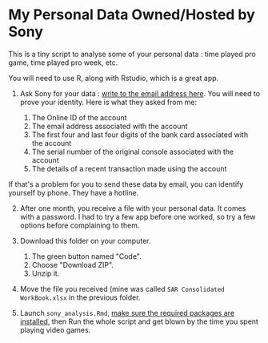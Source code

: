 # My Personal Data Owned/Hosted by Sony
This is a tiny script to analyse some of your personal data : time played pro game, time played pro week, etc.

You will need to use R, along with Rstudio, which is a great app.

1. Ask Sony for your data : [write to the email address here](https://www.playstation.com/en-gb/legal/careers-privacy-notice/). You will need to prove your identity. Here is what they asked from me:

    1. The Online ID of the account
    2. The email address associated with the account
    3. The first four and last four digits of the bank card associated with the account
    4. The serial number of the original console associated with the account
    5. The details of a recent transaction made using the account

If that's a problem for you to send these data by email, you can identify yourself by phone. They have a hotline.

2. After one month, you receive a file with your personal data. It comes with a password. I had to try a few app before one worked, so try a few options before complaining to them.
3. Download this folder on your computer.

    1. The green button named "Code".
    2. Choose "Download ZIP".
    3. Unzip it.
    
3. Move the file you received (mine was called `SAR Consolidated WorkBook.xlsx` in the previous folder.
4. Launch `sony_analysis.Rmd`, [make sure the required packages are installed](http://web.cs.ucla.edu/~gulzar/rstudio/index.html), then Run the whole script and get blown by the time you spent playing video games.

